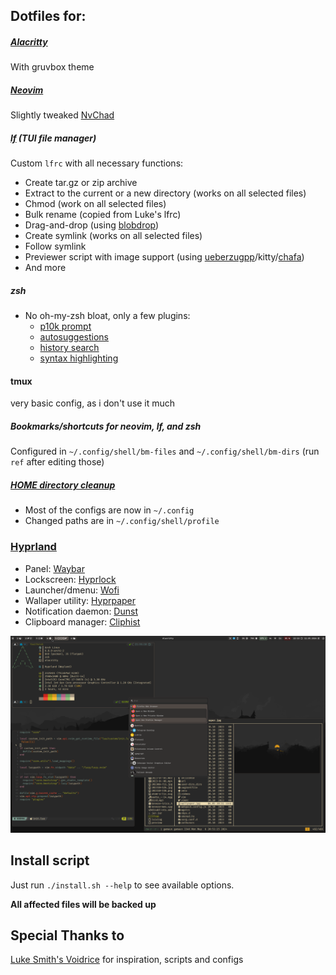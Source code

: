 ## Dotfiles for:

##### [Alacritty](https://github.com/alacritty/alacritty)
With gruvbox theme

##### [Neovim](https://github.com/neovim/neovim)
Slightly tweaked [NvChad](https://github.com/NvChad/NvChad)

##### [lf](https://github.com/gokcehan/lf) (TUI file manager)
Custom `lfrc` with all necessary functions:
  - Create tar.gz or zip archive
  - Extract to the current or a new directory (works on all selected files)
  - Chmod (work on all selected files)
  - Bulk rename (copied from Luke's lfrc)  
  - Drag-and-drop (using [blobdrop](https://github.com/vimpostor/blobdrop))
  - Create symlink (works on all selected files)
  - Follow symlink
  - Previewer script with image support (using [ueberzugpp](https://github.com/jstkdng/ueberzugpp)/kitty/[chafa](https://github.com/hpjansson/chafa))
  - And more

##### zsh
 - No oh-my-zsh bloat, only a few plugins:
   - [p10k prompt](https://github.com/romkatv/powerlevel10k)
   - [autosuggestions](https://github.com/zsh-users/zsh-autosuggestions)
   - [history search](https://github.com/zsh-users/zsh-history-substring-search)
   - [syntax highlighting](https://github.com/zsh-users/zsh-syntax-highlighting)

#### tmux
very basic config, as i don't use it much

##### Bookmarks/shortcuts for neovim, lf, and zsh
Configured in `~/.config/shell/bm-files` and `~/.config/shell/bm-dirs` (run `ref` after editing those)

##### [HOME directory cleanup](https://wiki.archlinux.org/title/XDG_Base_Directory)
- Most of the configs are now in `~/.config`
- Changed paths are in `~/.config/shell/profile`

### [Hyprland](https://github.com/hyprwm/Hyprland)
- Panel: [Waybar](https://github.com/Alexays/Waybar)
- Lockscreen: [Hyprlock](https://github.com/hyprwm/hyprlock)
- Launcher/dmenu: [Wofi](https://hg.sr.ht/~scoopta/wofi)
- Wallaper utility: [Hyprpaper](https://github.com/hyprwm/hyprpaper)
- Notification daemon: [Dunst](https://github.com/dunst-project/dunst)
- Clipboard manager: [Cliphist](https://github.com/sentriz/cliphist)

![Screenshot](extra/desktop.png)

## Install script
Just run `./install.sh --help` to see available options. 

**All affected files will be backed up**

## Special Thanks to

[Luke Smith's Voidrice](https://github.com/LukeSmithxyz/voidrice) for inspiration, scripts and configs

